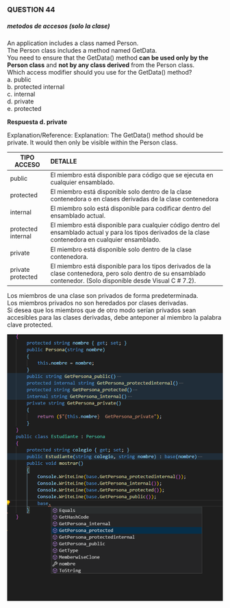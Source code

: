 ### QUESTION 44 

##### metodos de accesos (solo la clase)


An application includes a class named Person.  
The Person class includes a method named GetData.  
You need to ensure that the GetData() method **can be used only by the Person class** and **not by any class derived** from the Person class.  
Which access modifier should you use for the GetData() method?  
a. public  
b. protected internal  
c. internal  
d. private  
e. protected  

**Respuesta d. private**

Explanation/Reference:
Explanation:
The GetData() method should be private. It would then only be visible within the Person class.

| TIPO ACCESO | DETALLE |
| --- | :--- |
| public | El miembro está disponible para código que se ejecuta en cualquier ensamblado. |
| protected | El miembro está disponible solo dentro de la clase contenedora o en clases derivadas de la clase contenedora |
| internal | El miembro solo está disponible para codificar dentro del ensamblado actual. |
| protected internal | El miembro está disponible para cualquier código dentro del ensamblado actual y para los tipos derivados de la clase contenedora en cualquier ensamblado. |
| private | El miembro está disponible solo dentro de la clase contenedora. |
| private protected | El miembro está disponible para los tipos derivados de la clase contenedora, pero solo dentro de su ensamblado contenedor. (Solo disponible desde Visual C # 7.2). |

Los miembros de una clase son privados de forma predeterminada.   
Los miembros privados no son heredados por clases derivadas.  
Si desea que los miembros que de otro modo serían privados sean accesibles para las clases derivadas, debe anteponer al miembro la palabra clave protected.


![captura](captura.PNG)